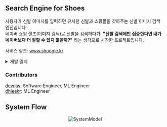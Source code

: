 ## Search Engine for Shoes
사용자가 신발 이미지를 입력하면 유사한 신발과 쇼핑몰을 찾아주는 신발 이미지 검색 엔진입니다<br>
네이버 쇼핑 렌즈(이미지 검색)로 신발을 검색하다가, **"신발 검색에만 집중한다면 내가 네이버보다 더 잘할 수 있지 않을까?"** 라는 생각으로 시작한 프로젝트입니다.<br>

서비스 링크: www.shoogle.kr<br>

<details>
<summary>
  개발 일지
</summary>
<div markdown="1">       

2021.07.07 검색 알고리즘 개선
* [Search Engine 01]()

2021.07.08 ~ 웹 UI 개선
* [UI 01 Protype with Figma](https://mapadubak.tistory.com/125)

2021.06.29 ~ 07.03
* [Release 01 AI Model Distribution](https://mapadubak.tistory.com/123)

2021.06.25 ~ 06.28 모델 구현
* [Model 02 VGG16 Feature Extraction](https://mapadubak.tistory.com/121)
* [Model 01 Autoencoder with VGG16](https://mapadubak.tistory.com/120)

2021.06.21 ~ 06.24 웹 개발
* [Implementation 03 Trouble Shooting](https://mapadubak.tistory.com/119)
* [Implementation 02 Client & Server](https://mapadubak.tistory.com/118)
* [Implementation 01 Plan](https://mapadubak.tistory.com/117)

아이디어 구상 & 사전 준비

* [Pre Step 00 Start Side Project](https://mapadubak.tistory.com/109)
* [Pre Step 01 Shoes Image Crawling](https://mapadubak.tistory.com/110)
* [Pre Step 02 Object Detection test](https://mapadubak.tistory.com/113)

공부
* [Study 01 Search Engine](https://mapadubak.tistory.com/116)
* [Crawler]()

</div>
</details>


### Contributors
[devnjw](https://github.com/devnjw): Software Engineer, ML Engineer<br>
[dhleekr](https://github.com/dhleekr): ML Engineer


## System Flow
<p align="center"><img alt="SystemModel" src="https://user-images.githubusercontent.com/48133047/124337664-bcb2f700-dbde-11eb-8269-184a6276827e.png"></p>
